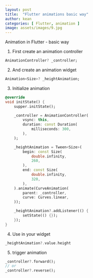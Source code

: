 ```yaml
---
layout: post
title:  "Flutter animations basic way"
author: kean
categories: [ Flutter, animation ]
image: assets/images/9.jpg
---
```

Animation in Flutter - basic way

1. First create an animation controller
```dart
AnimationController? _controller;
```
2. And create an animation widget
```dart
Animation<Size>? _heightAnimation;
```
3. Initialize animation
```dart
@override
void initState() {
    supper.initState();

    _controller = AnimationController(
        vsync: this,
        duration: const Duration(
            milliseconds: 300,
        ),
    );

    _heightAnimation = Tween<Size>(
        begin: const Size(
            double.infinity,
            260,
        ),
        end: const Size(
            double.infinity,
            320,
        ),
    ).animate(CurveAnimation(
        parent: _controller,
        curve: Curves.linear,
    ));

    _heightAnimation?.addListener(() {
        setState(() {});
    });
}
```
4. Use in your widget
```dart
_heightAnimation?.value.height
```
5. trigger animation
```dart
_controller?.forward();
// or
_controller?.reverse();
```